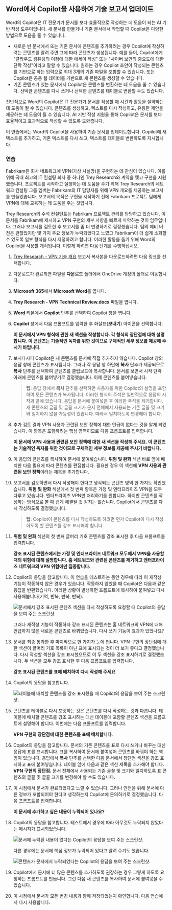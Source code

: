 
Word에서 Copilot을 사용하여 기술 보고서 업데이트
---
Word의 Copilot은 IT 전문가가 문서를 보다 효율적으로 작성하는 데 도움이 되는 AI 기반 작성 도우미입니다. 새 문서를 만들거나 기존 문서에서 작업할 때 Copilot은 다양한 방법으로 도움을 줄 수 있습니다.

 -  새로운 빈 문서에서 또는 기존 문서에 콘텐츠를 추가하려는 경우 Copilot에 작성하려는 콘텐츠를 알려 주면 그에 따라 콘텐츠가 생성됩니다. 예를 들어, Copilot에게 "클라우드 컴퓨팅의 이점에 대한 에세이 작성" 또는 "사이버 보안의 중요도에 대한 단락 작성"이라고 말할 수 있습니다. 원하는 경우 Copilot 초안이 작성되는 콘텐츠를 기반으로 하는 입력으로 최대 3개의 기존 파일을 포함할 수 있습니다. 또는 Copilot은 공용 웹 데이터를 기반으로 새 콘텐츠를 생성할 수 있습니다.
 -  기존 콘텐츠가 있는 문서에서 Copilot은 콘텐츠를 변환하는 데 도움을 줄 수 있습니다. 선택한 콘텐츠를 다시 쓰거나 선택한 콘텐츠를 테이블로 변환할 수도 있습니다.

전반적으로 Word의 Copilot은 IT 전문가가 문서를 작성할 때 시간과 활동을 절약하는 데 도움이 될 수 있습니다. 콘텐츠를 생성하고, 텍스트를 다시 작성하고, 유용한 제안을 제공하는 데 도움이 될 수 있습니다. AI 기반 작성 지원을 통해 Copilot은 문서를 보다 효율적이고 효과적으로 작성할 수 있도록 도와줍니다.

이 연습에서는 Word의 Copilot을 사용하여 기존 문서를 업데이트합니다. Copilot에 새 텍스트를 추가하고, 기존 텍스트를 다시 쓰고, 텍스트를 테이블로 변환하도록 지시합니다.

### 연습

Fabrikam은 회사 네트워크에 VPN(가상 사설망)을 구현하는 데 관심이 있습니다. 이를 위해 국내 최고의 IT 컨설팅 회사 중 하나인 Trey Research와 계약을 맺고 구현을 지원했습니다. 프로젝트를 시작하고 실행하는 데 도움을 주기 위해 Trey Research의 네트워크 컨설팅 그룹 멤버는 Fabrikam의 IT 담당자를 위해 VPN 개요를 제공하는 보고서를 만들었습니다. 보고서의 목적은 구현을 시작하기 전에 Fabrikam 프로젝트 팀에게 VPN에 대해 교육하는 데 도움을 주는 것입니다.

Trey Research의 수석 컨설턴트는 Fabrikam 프로젝트 관리를 담당하고 있습니다. 이 문서를 Fabrikam에 제시하고 VPN 구현의 세부 사항을 빠르게 파악하는 것이 임무입니다. 그러나 보고서를 검토한 후 보고서를 좀 더 변경하기로 결정했습니다. 팀의 예비 버전은 괜찮았지만 몇 가지 주요 정보가 누락되었다고 느꼈고 Fabrikam이 더 쉽게 소화할 수 있도록 일부 형식을 다시 지정하려고 합니다. 이러한 활동을 돕기 위해 Word의 Copilot을 사용할 계획입니다. 이렇게 하려면 다음 단계를 수행하십시오.

1.  [Trey Research - VPN 기술 개요](https://go.microsoft.com/fwlink/?linkid=2269129) 보고서 복사본을 다운로드하려면 다음 링크를 선택합니다.
2.  다운로드가 완료되면 파일을 **다운로드** 폴더에서 OneDrive 계정의 폴더로 이동합니다.
3.  **Microsoft 365**에서 **Microsoft Word**를 엽니다.
4.  **Trey Research - VPN Technical Review.docx** 파일을 엽니다.
5.  **Word** 리본에서 **Copilot** 단추를 선택하여 Copilot 창을 엽니다.
6.  **Copilot** 창에서 다음 프롬프트를 입력한 후 화살표(**보내기**) 아이콘을 선택합니다.
    
    **이 문서에서 VPN 형식에 관한 새 섹션을 작성합니다. 각 형식의 장단점에 대해 설명합니다. 이 콘텐츠는 기술적인 독자를 위한 것이므로 구체적인 세부 정보를 제공해 주시기 바랍니다.**
7.  보시다시피 Copilot은 새 콘텐츠를 문서에 직접 추가하지 않습니다. Copilot 창의 응답 창에 콘텐츠가 표시됩니다. 그러나 각 응답 창 하단에 **복사** 단추가 제공되므로 **복사** 단추를 선택하여 콘텐츠를 클립보드에 복사합니다. 문서를 보면서 시작 단락 아래에 콘텐츠를 붙여넣기로 결정했습니다. 이제 콘텐츠를 붙여넣습니다.
    
    > **팁:** 응답 창에서 **복사** 단추를 선택하면 사용자를 위한 Copilot의 설명을 포함하여 모든 콘텐츠가 복사됩니다. 이러한 형식의 주석은 일반적으로 응답의 시작과 끝에 있습니다. 응답을 문서에 붙여넣은 후 이러한 주석을 제거합니다. 새 콘텐츠의 글꼴 및 글꼴 크기가 문서 전체에서 사용되는 기존 글꼴 및 크기와 일치하지 않을 가능성이 있습니다. 따라서 일치하도록 변경해야 합니다.

8.  추가 검토 결과 VPN 사용과 관련된 보안 정책에 대한 언급이 없다는 것을 알게 되었습니다. 이 항목은 포함하려는 핵심 영역이므로 다음 프롬프트를 입력합니다.
    
    **이 문서에 VPN 사용과 관련된 보안 정책에 대한 새 섹션을 작성해 주세요. 이 콘텐츠는 기술적인 독자를 위한 것이므로 구체적인 세부 정보를 제공해 주시기 바랍니다.**
9.  이 응답의 콘텐츠를 복사하여 문서에 붙여넣습니다. **위험 및 완화** 섹션 바로 앞에 배치한 다음 필요에 따라 콘텐츠를 편집합니다. 필요한 경우 이 섹션에 **VPN 사용과 관련된 보안 정책**이라는 제목을 추가합니다.
10. 보고서를 검토하면서 다시 작성해야 한다고 생각되는 콘텐츠 영역 한 가지도 확인했습니다. **위험 및 완화** 섹션에서 첫 번째 항목은 가정 및 엔터프라이즈 VPN을 모두 다루고 있습니다. 엔터프라이즈 VPN만 처리하기를 원합니다. 하지만 콘텐츠를 작성하는 방식으로 볼 때 쉽게 해결될 것 같지는 않습니다. Copilot에서 콘텐츠를 다시 작성하도록 결정했습니다.
    
    > **팁:** Copilot이 콘텐츠를 다시 작성하도록 하려면 먼저 Copilot이 다시 작성하도록 할 콘텐츠를 강조 표시해야 합니다.
    
11. **위험 및 완화** 섹션의 첫 번째 글머리 기호 콘텐츠를 강조 표시한 후 다음 프롬프트를 입력합니다.
    
    **강조 표시된 콘텐츠에서는 가정 및 엔터프라이즈 네트워크 모두에서 VPN을 사용할 때의 위험에 대해 설명합니다. 홈 네트워크와 관련된 콘텐츠를 제거하고 엔터프라이즈 네트워크의 VPN 위험에만 집중합니다.** 
12. Copilot의 응답을 참고합니다. 이 연습을 테스트하는 동안 경우에 따라 이 재작성 기능이 작동하지 않은 경우가 있습니다. 작동하지 않았을 때 Copilot은 다음과 같은 응답을 반환했습니다. 이러한 상황이 발생하면 프롬프트에 복사하여 붙여넣고 다시 사용해봅니다(기억, 반복, 반복, 반복).

    ![문서에서 강조 표시된 콘텐츠 섹션을 다시 작성하도록 요청할 때 Copilot의 응답을 보여 주는 스크린샷.](../media/copilot-word-rewrite-message-6814b109.png)
    
    
    그러나 재작성 기능이 작동하자 강조 표시된 콘텐츠는 홈 네트워크의 VPN에 대해 언급하지 않은 새로운 콘텐츠로 바뀌었습니다. 다시 쓰기 기능이 효과가 있었나요?
14. 문서를 최종 통과한 후 마지막으로 한 가지가 눈에 띕니다. VPN 구현의 장단점에 대한 섹션이 글머리 기호 목록이 아닌 표에 표시되는 것이 더 보기 좋다고 결정했습니다. 다시 작성할 섹션을 강조 표시했으므로 이 두 섹션을 강조 표시하기로 결정했습니다. 두 섹션을 모두 강조 표시한 후 다음 프롬프트를 입력합니다.
    
    **강조 표시된 콘텐츠를 표에 배치하여 다시 작성해 주세요**.
15. Copilot의 응답을 참고합니다.

    ![테이블에 배치할 콘텐츠를 강조 표시했을 때 Copilot의 응답을 보여 주는 스크린샷.](../media/copilot-word-table-message-04366b21.png)
    
16. 콘텐츠를 테이블로 다시 포맷하는 것은 콘텐츠를 다시 작성하는 것과 다릅니다. 테이블에 배치할 콘텐츠를 강조 표시하는 대신 테이블에 포함할 콘텐츠 섹션을 프롬프트에 설명해야 합니다. 이번에는 다음 프롬프트를 입력합니다.
    
    **VPN 구현의 장단점에 대한 콘텐츠를 표에 배치합니다**.
17. Copilot의 응답을 참고합니다. 문서의 기존 콘텐츠를 표로 다시 쓰거나 바꾸는 대신 응답에 표를 표시합니다. 표를 복사하여 문서에 붙여넣어 콘텐츠를 바꿔야 하는 책임이 있습니다. 응답에서 **복사** 단추를 선택한 다음 문서에서 장단점 섹션을 강조 표시하고 표에 붙여넣습니다. 테이블 앞에 다음과 같은 섹션 제목을 추가해야 합니다. **VPN 구현의 장단점.** 문서 전체에서 사용되는 기존 글꼴 및 크기와 일치하도록 표 콘텐츠의 글꼴 및 글꼴 크기를 변경해야 할 수도 있습니다.
18. 이 시점에서 문서가 완료되었다고 느낄 수 있습니다. 그러나 안전을 위해 문서에 다른 정보가 포함되어야 한다고 생각하는지 Copilot에 문의하기로 결정했습니다. 다음 프롬프트를 입력합니다.
    
    **이 문서에 추가하고 싶은 내용이 누락되어 있나요?**
19. Copilot의 응답을 참고합니다. 테스트에서 경우에 따라 아무것도 누락되지 않았다는 메시지가 표시되었습니다.

    ![문서에 누락된 내용이 없다는 Copilot의 응답을 보여 주는 스크린샷.](../media/copilot-word-missing-message-c39cf0e6.png)
    
    
    다른 경우에는 문서에 핵심 정보가 누락되어 있다고 알려 주기도 했습니다.
    
    ![콘텐츠가 문서에서 누락되었다는 Copilot의 응답을 보여 주는 스크린샷.](../media/copilot-word-add-more-message-f0e586c3.png)
    
19. Copilot에서 문서에 더 많은 콘텐츠를 추가하도록 권장하는 경우 그렇게 하도록 요청하는 프롬프트를 만듭니다. 그런 다음 새 콘텐츠를 복사하여 문서에 붙여넣을 수 있습니다.
20. 이 시점에서 문서가 모든 변경 내용과 함께 저장되었는지 확인합니다. 다음 연습에서 다시 사용합니다.
